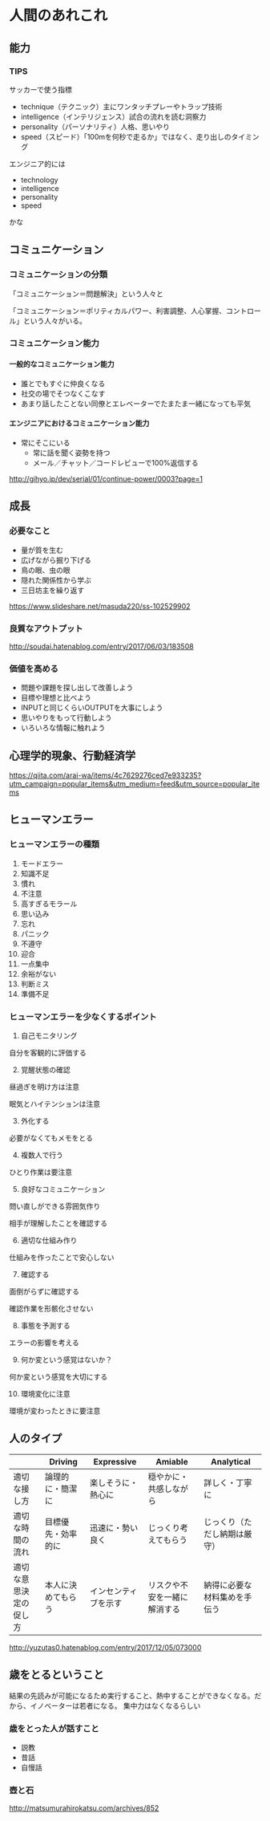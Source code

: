 # 人間のあれこれ

## 能力

### TIPS

サッカーで使う指標

- technique（テクニック）主にワンタッチプレーやトラップ技術
- intelligence（インテリジェンス）試合の流れを読む洞察力
- personality（パーソナリティ）人格、思いやり
- speed（スピード）「100mを何秒で走るか」ではなく、走り出しのタイミング

エンジニア的には

- technology
- intelligence
- personality
- speed

かな


## コミュニケーション

### コミュニケーションの分類

「コミュニケーション＝問題解決」という人々と

「コミュニケーション＝ポリティカルパワー、利害調整、人心掌握、コントロール」という人々がいる。

### コミュニケーション能力

#### 一般的なコミュニケーション能力

- 誰とでもすぐに仲良くなる
- 社交の場でそつなくこなす
- あまり話したことない同僚とエレベーターでたまたま一緒になっても平気

#### エンジニアにおけるコミュニケーション能力

- 常にそこにいる
    - 常に話を聞く姿勢を持つ
    - メール／チャット／コードレビューで100%返信する

http://gihyo.jp/dev/serial/01/continue-power/0003?page=1

## 成長

### 必要なこと

- 量が質を生む
- 広げながら掘り下げる
- 鳥の眼、虫の眼
- 隠れた関係性から学ぶ
- 三日坊主を繰り返す

https://www.slideshare.net/masuda220/ss-102529902

### 良質なアウトプット

http://soudai.hatenablog.com/entry/2017/06/03/183508



### 価値を高める

* 問題や課題を探し出して改善しよう
* 目標や理想と比べよう
* INPUTと同じくらいOUTPUTを大事にしよう
* 思いやりをもって行動しよう
* いろいろな情報に触れよう

## 心理学的現象、行動経済学

https://qiita.com/arai-wa/items/4c7629276ced7e933235?utm_campaign=popular_items&utm_medium=feed&utm_source=popular_items


## ヒューマンエラー

### ヒューマンエラーの種類

1. モードエラー
2. 知識不足
3. 慣れ
4. 不注意
5. 高すぎるモラール
6. 思い込み
7. 忘れ
8. パニック
9. 不遵守
10. 迎合
11. 一点集中
12. 余裕がない
13. 判断ミス
14. 準備不足


### ヒューマンエラーを少なくするポイント

1. 自己モニタリング

自分を客観的に評価する

2. 覚醒状態の確認

昼過ぎを明け方は注意

眠気とハイテンションは注意

3. 外化する

必要がなくてもメモをとる

4. 複数人で行う

ひとり作業は要注意

5. 良好なコミュニケーション

問い直しができる雰囲気作り

相手が理解したことを確認する

6. 適切な仕組み作り

仕組みを作ったことで安心しない

7. 確認する

面倒がらずに確認する

確認作業を形骸化させない

8. 事態を予測する

エラーの影響を考える

9. 何か変という感覚はないか？

何か変という感覚を大切にする

10. 環境変化に注意

環境が変わったときに要注意

## 人のタイプ

||Driving|Expressive|Amiable|Analytical|
|---|---|---|---|---|
|適切な接し方|論理的に・簡潔に|楽しそうに・熱心に|穏やかに・共感しながら|詳しく・丁寧に|
|適切な時間の流れ|目標優先・効率的に|迅速に・勢い良く|じっくり考えてもらう|じっくり（ただし納期は厳守）|
|適切な意思決定の促し方|本人に決めてもらう|インセンティブを示す|リスクや不安を一緒に解消する|納得に必要な材料集めを手伝う|


http://yuzutas0.hatenablog.com/entry/2017/12/05/073000

## 歳をとるということ

結果の先読みが可能になるため実行すること、熱中することができなくなる。だから、イノベーターは若者になる。
集中力はなくなるらしい



### 歳をとった人が話すこと

- 説教
- 昔話
- 自慢話


### 壺と石

http://matsumurahirokatsu.com/archives/852


